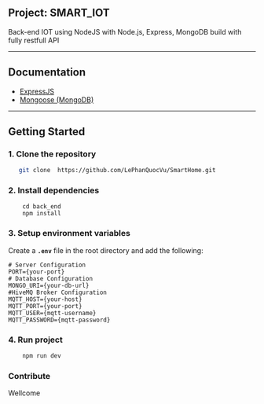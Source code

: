 
## Project: SMART_IOT

Back-end IOT using NodeJS with Node.js, Express, MongoDB  build with fully restfull API


---
## Documentation

- [ExpressJS](https://expressjs.com/)  
- [Mongoose (MongoDB)](https://mongoosejs.com/)  

---
## Getting Started
### 1. Clone the repository
```bash
   git clone  https://github.com/LePhanQuocVu/SmartHome.git

```
### 2. Install dependencies
```
    cd back_end
    npm install
```
### 3. Setup environment variables
Create a **`.env`** file in the root directory and add the following:  

```env
# Server Configuration
PORT={your-port}
# Database Configuration
MONGO_URI={your-db-url}
#HiveMQ Broker Configuration
MQTT_HOST={your-host}
MQTT_PORT={your-port}
MQTT_USER={mqtt-username}
MQTT_PASSWORD={mqtt-password}
```
### 4. Run project

```bash
    npm run dev
```

### Contribute
Wellcome
